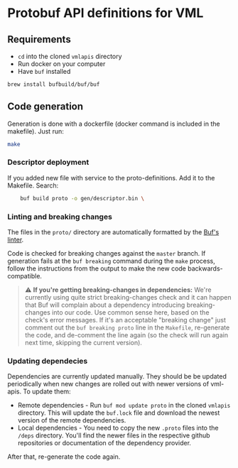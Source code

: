 # Protobuf API definitions for VML

## Requirements

- `cd` into the cloned `vmlapis` directory
- Run docker on your computer
- Have `buf` installed

```bash
brew install bufbuild/buf/buf
```

## Code generation

Generation is done with a dockerfile (docker command is included in the makefile). Just run:

```bash
make
```
### Descriptor deployment

If you added new file with service to the proto-definitions. Add it to the Makefile.
Search:
```bash
	buf build proto -o gen/descriptor.bin \
```

### Linting and breaking changes

The files in the `proto/` directory are automatically formatted by the [Buf's linter](https://docs.buf.build/lint/overview).

Code is checked for breaking changes against the `master` branch. If generation fails at the `buf breaking` command during the `make` process, follow the instructions from the output to make the new code backwards-compatible.

> :warning: **If you're getting breaking-changes in dependencies:** We're currently using quite strict breaking-changes check and it can happen that Buf will complain about a dependency introducing breaking-changes into our code. Use common sense here, based on the check's error messages. If it's an acceptable "breaking change" just comment out the `buf breaking proto` line in the `Makefile`, re-generate the code, and de-comment the line again (so the check will run again next time, skipping the current version).

### Updating dependecies

Dependencies are currently updated manually. They should be be updated periodically when new changes are rolled out with newer versions of vml-apis. To update them:

- Remote dependencies - Run `buf mod update proto` in the cloned `vmlapis` directory. This will update the `buf.lock` file and download the newest version of the remote dependencies.
- Local dependencies - You need to copy the new `.proto` files into the `/deps` directory. You'll find the newer files in the respective github repositories or documentation of the dependency provider.

After that, re-generate the code again.

